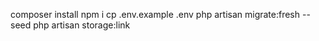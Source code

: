 composer install
npm i
cp .env.example .env
php artisan migrate:fresh --seed
php artisan storage:link
